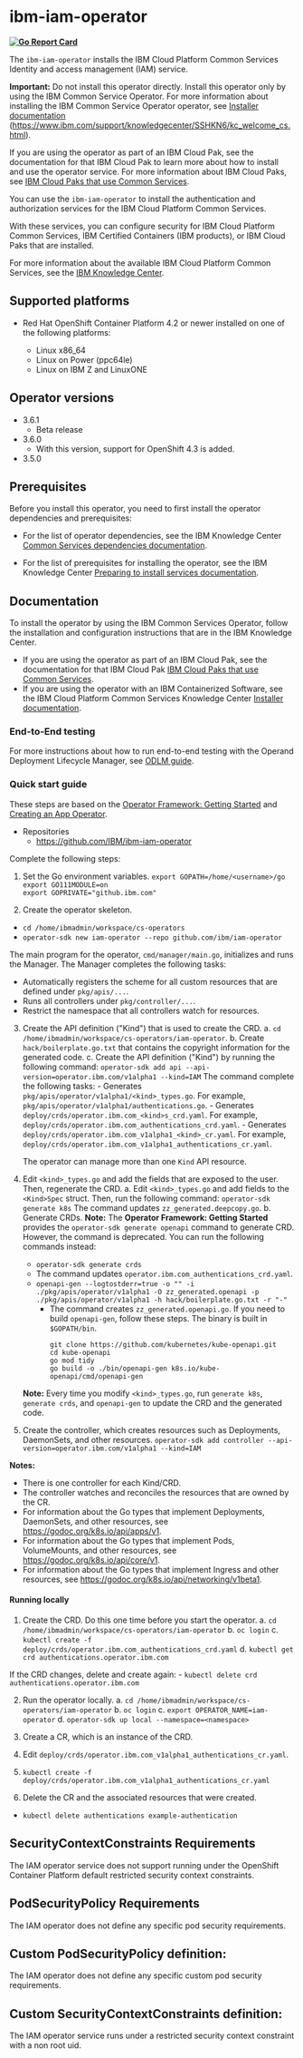 

# ibm-iam-operator

**[![Go Report Card](https://goreportcard.com/badge/github.com/IBM/ibm-iam-operator)](https://goreportcard.com/report/github.com/IBM/ibm-iam-operator)**


The `ibm-iam-operator` installs the IBM Cloud Platform Common Services Identity and access management (IAM) service.

**Important:** Do not install this operator directly. Install this operator only by using the IBM Common Service Operator. For more information about installing the IBM Common Service Operator operator, see [Installer documentation](http://ibm.biz/cpcs_opinstall) (https://www.ibm.com/support/knowledgecenter/SSHKN6/kc_welcome_cs.html).

If you are using the operator as part of an IBM Cloud Pak, see the documentation for that IBM Cloud Pak to learn more about how to install and use the operator service. For more information about IBM Cloud Paks, see [IBM Cloud Paks that use Common Services](http://ibm.biz/cpcs_cloudpaks).

You can use the `ibm-iam-operator` to install the authentication and authorization services for the IBM Cloud Platform Common Services.

With these services, you can configure security for IBM Cloud Platform Common Services, IBM Certified Containers (IBM products), or IBM Cloud Paks that are installed.

For more information about the available IBM Cloud Platform Common Services, see the [IBM Knowledge Center](http://ibm.biz/cpcsdocs).

## Supported platforms

 - Red Hat OpenShift Container Platform 4.2 or newer installed on one of the following platforms:

   - Linux x86_64
   - Linux on Power (ppc64le)
   - Linux on IBM Z and LinuxONE

## Operator versions
- 3.6.1
  - Beta release
- 3.6.0
  - With this version, support for OpenShift 4.3 is added.
- 3.5.0

## Prerequisites

Before you install this operator, you need to first install the operator dependencies and prerequisites:

- For the list of operator dependencies, see the IBM Knowledge Center [Common Services dependencies documentation](http://ibm.biz/cpcs_opdependencies).

- For the list of prerequisites for installing the operator, see the IBM Knowledge Center [Preparing to install services documentation](http://ibm.biz/cpcs_opinstprereq).

## Documentation

To install the operator by using the IBM Common Services Operator, follow the installation and configuration instructions that are in the IBM Knowledge Center.

- If you are using the operator as part of an IBM Cloud Pak, see the documentation for that IBM Cloud Pak [IBM Cloud Paks that use Common Services](http://ibm.biz/cpcs_cloudpaks).
- If you are using the operator with an IBM Containerized Software, see the IBM Cloud Platform Common Services Knowledge Center [Installer documentation](http://ibm.biz/cpcs_opinstall).

### End-to-End testing

For more instructions about how to run end-to-end testing with the Operand Deployment Lifecycle Manager, see [ODLM guide](https://github.com/IBM/operand-deployment-lifecycle-manager/blob/master/docs/install/common-service-integration.md#end-to-end-test).

### Quick start guide

These steps are based on the [Operator Framework: Getting Started](https://github.com/operator-framework/getting-started#getting-started) and [Creating an App Operator](https://github.com/operator-framework/operator-sdk#create-and-deploy-an-app-operator).

- Repositories
  - https://github.com/IBM/ibm-iam-operator

Complete the following steps:

1. Set the Go environment variables.
  `export GOPATH=/home/<username>/go`  
  `export GO111MODULE=on`  
  `export GOPRIVATE="github.ibm.com"`

2. Create the operator skeleton.
  - `cd /home/ibmadmin/workspace/cs-operators`
  - `operator-sdk new iam-operator --repo github.com/ibm/iam-operator`
  
  The main program for the operator, `cmd/manager/main.go`, initializes and runs the Manager. The Manager completes the following tasks:
  - Automatically registers the scheme for all custom resources that are defined under `pkg/apis/...`.
  - Runs all controllers under `pkg/controller/...`. 
  - Restrict the namespace that all controllers watch for resources.

3. Create the API definition ("Kind") that is used to create the CRD.
  a. `cd /home/ibmadmin/workspace/cs-operators/iam-operator`.
  b. Create `hack/boilerplate.go.txt` that contains the copyright information for the generated code.
  c. Create the API definition ("Kind") by running the following command:
     `operator-sdk add api --api-version=operator.ibm.com/v1alpha1 --kind=IAM`
     The command complete the following tasks:
       - Generates `pkg/apis/operator/v1alpha1/<kind>_types.go`. For example, `pkg/apis/operator/v1alpha1/authentications.go`.
       - Generates `deploy/crds/operator.ibm.com_<kind>s_crd.yaml`. For example, `deploy/crds/operator.ibm.com_authentications_crd.yaml`.
       - Generates `deploy/crds/operator.ibm.com_v1alpha1_<kind>_cr.yaml`. For example, `deploy/crds/operator.ibm.com_v1alpha1_authentications_cr.yaml`.
       
     The operator can manage more than one `Kind` API resource.
     
4. Edit `<kind>_types.go` and add the fields that are exposed to the user. Then, regenerate the CRD.
  a. Edit `<kind>_types.go` and add fields to the `<Kind>Spec` struct. Then, run the following command:
     `operator-sdk generate k8s`
     The command updates `zz_generated.deepcopy.go`.
  b. Generate CRDs.
     **Note:** The **Operator Framework: Getting Started** provides the `operator-sdk generate openapi` command to generate CRD. However, the command is deprecated. You can run the following commands instead:
     - `operator-sdk generate crds`
	  - The command updates `operator.ibm.com_authentications_crd.yaml`.
     - `openapi-gen --logtostderr=true -o "" -i ./pkg/apis/operator/v1alpha1 -O zz_generated.openapi -p ./pkg/apis/operator/v1alpha1 -h hack/boilerplate.go.txt -r "-"`
          - The command creates `zz_generated.openapi.go`. 
            If you need to build `openapi-gen`, follow these steps. The binary is built in `$GOPATH/bin`.
            ```
            git clone https://github.com/kubernetes/kube-openapi.git
            cd kube-openapi
            go mod tidy
            go build -o ./bin/openapi-gen k8s.io/kube-openapi/cmd/openapi-gen
            ```
    **Note:** Every time you modify `<kind>_types.go`, run `generate k8s`, `generate crds`, and `openapi-gen` to update the CRD and the generated code.

5. Create the controller, which creates resources such as Deployments, DaemonSets, and other resources.
  `operator-sdk add controller --api-version=operator.ibm.com/v1alpha1 --kind=IAM`
  
  **Notes:**
  - There is one controller for each Kind/CRD.
  - The controller watches and reconciles the resources that are owned by the CR.
  - For information about the Go types that implement Deployments, DaemonSets, and other resources, see https://godoc.org/k8s.io/api/apps/v1.
  - For information about the Go types that implement Pods, VolumeMounts, and other resources, see https://godoc.org/k8s.io/api/core/v1.
  - For information about the Go types that implement Ingress and other resources, see https://godoc.org/k8s.io/api/networking/v1beta1.

#### Running locally

1. Create the CRD. Do this one time before you start the operator.
  a. `cd /home/ibmadmin/workspace/cs-operators/iam-operator`
  b. `oc login`
  c. `kubectl create -f deploy/crds/operator.ibm.com_authentications_crd.yaml`
  d. `kubectl get crd authentications.operator.ibm.com`
  
  If the CRD changes, delete and create again: 
    - `kubectl delete crd authentications.operator.ibm.com`

2. Run the operator locally.
  a. `cd /home/ibmadmin/workspace/cs-operators/iam-operator`
  b. `oc login`
  c. `export OPERATOR_NAME=iam-operator`
  d. `operator-sdk up local --namespace=<namespace>`

3. Create a CR, which is an instance of the CRD.
  1. Edit `deploy/crds/operator.ibm.com_v1alpha1_authentications_cr.yaml`.
  2. `kubectl create -f deploy/crds/operator.ibm.com_v1alpha1_authentications_cr.yaml`

4. Delete the CR and the associated resources that were created.
  - `kubectl delete authentications example-authentication`

## SecurityContextConstraints Requirements

The IAM operator service does not support running under the OpenShift Container Platform default restricted security context constraints.

## PodSecurityPolicy Requirements

The IAM operator does not define any specific pod security requirements.

## Custom PodSecurityPolicy definition:

The IAM operator does not define any specific custom pod security requirements.

## Custom SecurityContextConstraints definition:

The IAM operator service runs under a restricted security context constraint with a non root uid.
